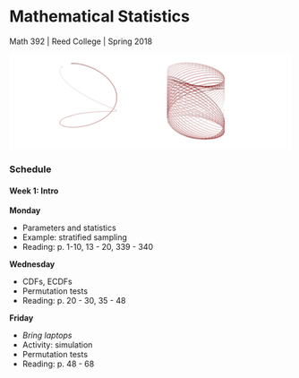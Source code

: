 # Mathematical Statistics
Math 392 | Reed College | Spring 2018

![](figs/mcmc.png)

### Schedule



#### Week 1: Intro

**Monday**
- Parameters and statistics
- Example: stratified sampling
- Reading: p. 1-10, 13 - 20, 339 - 340

**Wednesday**
- CDFs, ECDFs
- Permutation tests
- Reading: p. 20 - 30, 35 - 48

**Friday**
- *Bring laptops*
- Activity: simulation
- Permutation tests
- Reading: p. 48 - 68
